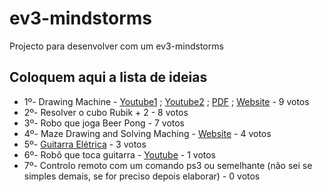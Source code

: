 # ev3-mindstorms

Projecto para desenvolver com um ev3-mindstorms

## Coloquem aqui a lista de ideias

* 1º- Drawing Machine - [Youtube1](https://www.youtube.com/watch?v=9pjpQoZoW6E) ; [Youtube2](https://www.youtube.com/watch?v=1Ihjh_F7jn0) ; [PDF](https://www.lego.com/en-us/mindstorms/build-a-robot/banner-print3r) ; [Website](http://www.ev3dev.org/projects/2015/05/06/EV3-Print3rbot/) - 9 votos
* 2º- Resolver o cubo Rubik + 2 - 8 votos
* 3º- Robo que joga Beer Pong - 7 votos
* 4º- Maze Drawing and Solving Maching - [Website](http://www.ev3dev.org/projects/2016/06/08/PATHFIND3R/) - 4 votos
* 5º- [Guitarra Elétrica](https://www.lego.com/en-us/mindstorms/build-a-robot/el3ctric-guitar) - 3 votos
* 6º- Robô que toca guitarra - [Youtube](https://www.youtube.com/watch?v=EN-7cMjmFv0&t=0s) - 1 votos
* 7º- Controlo remoto com um comando ps3 ou semelhante (não sei se simples demais, se for preciso depois elaborar) - 0 votos

